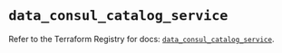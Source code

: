 # `data_consul_catalog_service`

Refer to the Terraform Registry for docs: [`data_consul_catalog_service`](https://registry.terraform.io/providers/hashicorp/consul/2.22.1/docs/data-sources/catalog_service).
